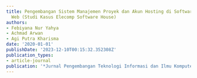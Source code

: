 ```yaml
---
title: Pengembangan Sistem Manajemen Proyek dan Akun Hosting di Software House Berbasis
  Web (Studi Kasus Elecomp Software House)
authors:
- Febiyana Nur Yahya
- Achmad Arwan
- Agi Putra Kharisma
date: '2020-01-01'
publishDate: '2023-12-10T00:15:32.352308Z'
publication_types:
- article-journal
publication: '*Jurnal Pengembangan Teknologi Informasi dan Ilmu Komputer*'
---
```

